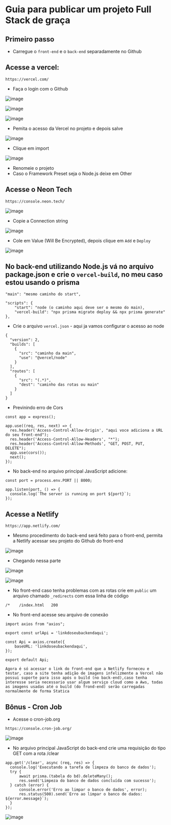 # Guia para publicar um projeto Full Stack de graça

## Primeiro passo

- Carregue o `front-end` e o `back-end` separadamente no Github

## Acesse a vercel: 
```
https://vercel.com/
```
- Faça o login com o Github

![image](https://github.com/JeffersonRPM/publish-fullstack-project/assets/48998618/4bd7ddb9-9b80-4152-9f05-b701ec84d6fc)

![image](https://github.com/JeffersonRPM/publish-fullstack-project/assets/48998618/9f6d97e0-ba67-4d9b-bb7d-5981b2891bd5)

![image](https://github.com/JeffersonRPM/publish-fullstack-project/assets/48998618/6f524988-fa95-4fa4-9ec6-4c8497ff7fbf)

- Pemita o acesso da Vercel no projeto e depois salve

![image](https://github.com/JeffersonRPM/publish-fullstack-project/assets/48998618/7b4bb88e-ffca-454e-8057-183efd2b7d9e)

- Clique em import

![image](https://github.com/JeffersonRPM/publish-fullstack-project/assets/48998618/d4d380cb-cc70-492a-8a74-195458a21188)

- Renomeie o projeto
- Caso o Framework Preset seja o Node.js deixe em Other

## Acesse o Neon Tech

```
https://console.neon.tech/
```

![image](https://github.com/JeffersonRPM/publish-fullstack-project/assets/48998618/5890b6cf-d4b2-46f7-a05f-54095466da10)

- Copie a Connection string

![image](https://github.com/JeffersonRPM/publish-fullstack-project/assets/48998618/ba598217-f711-4739-a202-d23ad77bb533)

- Cole em Value (Will Be Encrypted), depois clique em `Add` e `Deploy`

![image](https://github.com/JeffersonRPM/publish-fullstack-project/assets/48998618/c9c8e8d4-73bd-4443-ba94-ea5de4aa189f)

## No back-end utilizando Node.js vá no arquivo package.json e crie o `vercel-build`, no meu caso estou usando o prisma

```
"main": "mesmo caminho do start",

"scripts": {
    "start": "node (o caminho aqui deve ser o mesmo do main),
    "vercel-build": "npx prisma migrate deploy && npx prisma generate"
},
 ```

- Crie o arquivo `vercel.json` - aqui ja vamos configurar o acesso ao node

```
{
  "version": 2,
  "builds": [
    {
      "src": "caminho da main",
      "use": "@vercel/node"
    }
  ],
  "routes": [
    {
      "src": "(.*)",
      "dest": "caminho das rotas ou main"
    }
  ]
}
```

- Previnindo erro de Cors
```
const app = express();

app.use((req, res, next) => {
  res.header('Access-Control-Allow-Origin', "aqui voce adiciona a URL do seu front-end");
  res.header('Access-Control-Allow-Headers', "*");
  res.header('Access-Control-Allow-Methods', "GET, POST, PUT, DELETE");
  app.use(cors());
  next();
});

```

- No back-end no arquivo principal JavaScript adicione:

```
const port = process.env.PORT || 8000;

app.listen(port, () => {
  console.log(`The server is running on port ${port}`);
});
```

## Acesse a Netlify
```
https://app.netlify.com/
```

- Mesmo procedimento do back-end será feito para o front-end, permita a Netlify acessar seu projeto do Github do front-end

![image](https://github.com/JeffersonRPM/publish-fullstack-project/assets/48998618/45430aea-1292-42c7-b609-0e0f9b84e72c)

- Chegando nessa parte

![image](https://github.com/JeffersonRPM/publish-fullstack-project/assets/48998618/75c42b34-0a81-46e1-bc07-01f8ba96f2fd)

![image](https://github.com/JeffersonRPM/publish-fullstack-project/assets/48998618/85339098-b523-4033-bb2e-3e8c161006eb)

- No front-end caso tenha problemas com as rotas crie em `public` um arquivo chamado `_redirects` com essa linha de código
```
/*    /index.html   200
```

- No front-end acesse seu arquivo de conexão
```
import axios from "axios";

export const urlApi = 'linkdoseubackendaqui';

const Api = axios.create({
    baseURL: 'linkdoseubackendaqui',
});
 
export default Api;
```

`Agora é só acessar o link do front-end que a Netlify forneceu e testar, caso a site tenha adição de imagens infelizmente a Vercel não possui suporte para isso após o build (no back-end),caso tenha interesse seria necessario usar algum serviço cloud como a Aws, todas as imagens usadas até o build (do frond-end) serão carregadas normalmente de forma Statica`

## Bônus - Cron Job

- Acesse o cron-job.org
```
https://console.cron-job.org/
```
![image](https://github.com/JeffersonRPM/publish-fullstack-project/assets/48998618/b856769d-6db7-4be1-b2cc-3316a21233da)


- No arquivo principal JavaScript do back-end crie uma requisição do tipo GET com a rota /clear
```
app.get('/clear', async (req, res) => {
  console.log('Executando a tarefa de limpeza do banco de dados');
  try {
      await prisma.(tabela do bd).deleteMany();
      res.send('Limpeza do banco de dados concluída com sucesso');
  } catch (error) {
      console.error('Erro ao limpar o banco de dados', error);
      res.status(500).send(`Erro ao limpar o banco de dados: ${error.message}`);
  }
});
```

![image](https://github.com/JeffersonRPM/publish-fullstack-project/assets/48998618/c0cb9e0d-9727-4aa7-b86c-334ea357c486)






